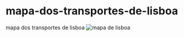 # mapa-dos-transportes-de-lisboa
mapa dos transportes de lisboa
![mapa de lisboa](https://github.com/kossak31/mapa-dos-transportes-de-lisboa/blob/master/mapa.png)
